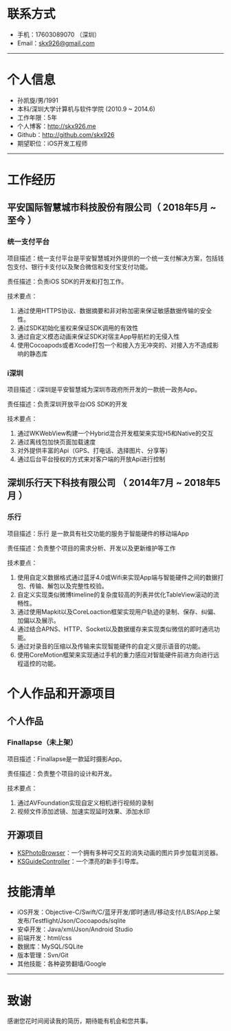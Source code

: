 # 联系方式

- 手机：17603089070 （深圳）
- Email：skx926@gmail.com
---

# 个人信息

 - 孙凯旋/男/1991 
 - 本科/深圳大学计算机与软件学院 (2010.9 ~ 2014.6)
 - 工作年限：5年
 - 个人博客：http://skx926.me
 - Github：http://github.com/skx926
 - 期望职位：iOS开发工程师

---

# 工作经历

## 平安国际智慧城市科技股份有限公司（ 2018年5月 ~ 至今 ）

### 统一支付平台

项目描述：统一支付平台是平安智慧城对外提供的一个统一支付解决方案，包括钱包支付、银行卡支付以及聚合微信和支付宝支付功能。

责任描述：负责iOS SDK的开发和打包工作。

技术要点：

1. 通过使用HTTPS协议、数据摘要和非对称加密来保证敏感数据传输的安全性。
2. 通过SDK初始化鉴权来保证SDK调用的有效性
3. 通过自定义模态动画来保证SDK对宿主App导航栏的无侵入性
4. 使用Cocoapods或者Xcode打包一个和接入方无冲突的、对接入方不造成影响的静态库

### i深圳

项目描述：i深圳是平安智慧城为深圳市政府所开发的一款统一政务App。

责任描述：负责深圳开放平台iOS SDK的开发

技术要点：

1. 通过WKWebView构建一个Hybrid混合开发框架来实现H5和Native的交互
2. 通过离线包加快页面加载速度
3. 对外提供丰富的Api（GPS、打电话、选择图片、分享等）
4. 通过后台平台授权的方式来对客户端的开放Api进行控制

## 深圳乐行天下科技有限公司 （ 2014年7月 ~ 2018年5月 ）

### 乐行

项目描述：乐行 是一款具有社交功能的服务于智能硬件的移动端App

责任描述：负责整个项目的需求分析、开发以及更新维护等工作

技术要点：

1.  使用自定义数据格式通过蓝牙4.0或Wifi来实现App端与智能硬件之间的数据打包、传输、解包以及完整性校验。
2.  自定义实现类似微博timeline的复杂度较高的列表并优化TableView滚动的流畅性。
4.  通过使用Mapkit以及CoreLoaction框架实现用户轨迹的录制、保存、纠偏、加偏以及展示。
6.  通过结合APNS、HTTP、Socket以及数据缓存来实现类似微信的即时通讯功能。
7.  通过对录音的压缩以及传输来实现智能硬件的自定义提示语音的功能。
10. 使用CoreMotion框架来实现通过手机的重力感应对智能硬件前进方向进行远程遥控的功能。

# 个人作品和开源项目

## 个人作品

### Finallapse（未上架）

项目描述：Finallapse是一款延时摄影App。

责任描述：负责整个项目的设计和开发。

技术要点：

1. 通过AVFoundation实现自定义相机进行视频的录制
2. 视频文件添加滤镜、加速实现延时效果、添加水印

## 开源项目

 - [KSPhotoBrowser](https://github.com/skx926/KSPhotoBrowser)：一个拥有多种可交互的消失动画的图片异步加载浏览器。
 - [KSGuideController](https://github.com/skx926/KSGuideController)：一个漂亮的新手引导库。

# 技能清单

- iOS开发：Objective-C/Swift/C/蓝牙开发/即时通讯/移动支付/LBS/App上架发布/Testflight/Json/Cocoapods/sqlite
- 安卓开发：Java/xml/Json/Android Studio
- 前端开发：html/css
- 数据库：MySQL/SQLite
- 版本管理：Svn/Git
- 其他技能：各种姿势翻墙/Google

---

# 致谢

感谢您花时间阅读我的简历，期待能有机会和您共事。
